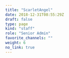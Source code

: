 ```yaml
---
title: "ScarletAngel"
date: 2018-12-31T08:55:29Z
draft: false
type: page
kind: "staff"
role: "Senior Admin"
favorite_channels: ""
weight: 6
no_link: true
---
```

